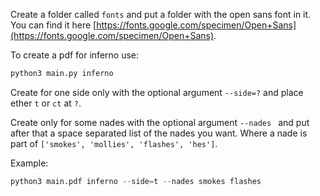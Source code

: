Create a folder called ```fonts``` and put a folder with the open sans font in it.
You can find it here [https://fonts.google.com/specimen/Open+Sans](https://fonts.google.com/specimen/Open+Sans).

To create a pdf for inferno use:
```python
python3 main.py inferno
```

Create for one side only with the optional argument ```--side=?``` and place ether ```t``` or ```ct``` at ```?```.

Create only for some nades with the optional argument ```--nades ``` and put after that a space separated list of the nades you want.
Where a nade is part of ```['smokes', 'mollies', 'flashes', 'hes']```.


Example: 
```python
python3 main.pdf inferno --side=t --nades smokes flashes
```